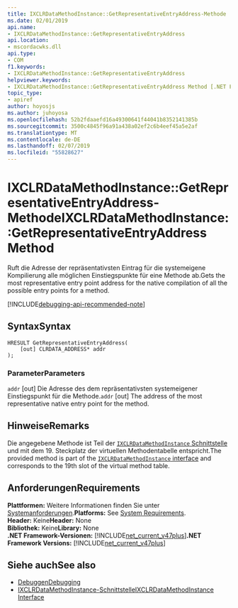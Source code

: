 ```yaml
---
title: IXCLRDataMethodInstance::GetRepresentativeEntryAddress-Methode
ms.date: 02/01/2019
api.name:
- IXCLRDataMethodInstance::GetRepresentativeEntryAddress
api.location:
- mscordacwks.dll
api.type:
- COM
f1.keywords:
- IXCLRDataMethodInstance::GetRepresentativeEntryAddress
helpviewer.keywords:
- IXCLRDataMethodInstance::GetRepresentativeEntryAddress Method [.NET Framework debugging]
topic_type:
- apiref
author: hoyosjs
ms.author: juhoyosa
ms.openlocfilehash: 52b2fdaaefd16a49300641f44041b8352141385b
ms.sourcegitcommit: 3500c4845f96a91a438a02ef2c6b4eef45a5e2af
ms.translationtype: MT
ms.contentlocale: de-DE
ms.lasthandoff: 02/07/2019
ms.locfileid: "55828627"
---
```

# <a name="ixclrdatamethodinstancegetrepresentativeentryaddress-method"></a><span data-ttu-id="7a9bf-102">IXCLRDataMethodInstance::GetRepresentativeEntryAddress-Methode</span><span class="sxs-lookup"><span data-stu-id="7a9bf-102">IXCLRDataMethodInstance::GetRepresentativeEntryAddress Method</span></span>

<span data-ttu-id="7a9bf-103">Ruft die Adresse der repräsentativsten Eintrag für die systemeigene Kompilierung alle möglichen Einstiegspunkte für eine Methode ab.</span><span class="sxs-lookup"><span data-stu-id="7a9bf-103">Gets the most representative entry point address for the native compilation of all the possible entry points for a method.</span></span>

[!INCLUDE[debugging-api-recommended-note](../../../../includes/debugging-api-recommended-note.md)]

## <a name="syntax"></a><span data-ttu-id="7a9bf-104">Syntax</span><span class="sxs-lookup"><span data-stu-id="7a9bf-104">Syntax</span></span>

```
HRESULT GetRepresentativeEntryAddress(
    [out] CLRDATA_ADDRESS* addr
);
```

### <a name="parameters"></a><span data-ttu-id="7a9bf-105">Parameter</span><span class="sxs-lookup"><span data-stu-id="7a9bf-105">Parameters</span></span>

<span data-ttu-id="7a9bf-106">`addr` [out] Die Adresse des dem repräsentativsten systemeigener Einstiegspunkt für die Methode.</span><span class="sxs-lookup"><span data-stu-id="7a9bf-106">`addr` [out] The address of the most representative native entry point for the method.</span></span>

## <a name="remarks"></a><span data-ttu-id="7a9bf-107">Hinweise</span><span class="sxs-lookup"><span data-stu-id="7a9bf-107">Remarks</span></span>

<span data-ttu-id="7a9bf-108">Die angegebene Methode ist Teil der [ `IXCLRDataMethodInstance` Schnittstelle](ixclrdatamethodinstance-interface.md) und mit dem 19. Steckplatz der virtuellen Methodentabelle entspricht.</span><span class="sxs-lookup"><span data-stu-id="7a9bf-108">The provided method is part of the [`IXCLRDataMethodInstance` interface](ixclrdatamethodinstance-interface.md) and corresponds to the 19th slot of the virtual method table.</span></span>

## <a name="requirements"></a><span data-ttu-id="7a9bf-109">Anforderungen</span><span class="sxs-lookup"><span data-stu-id="7a9bf-109">Requirements</span></span>

<span data-ttu-id="7a9bf-110">**Plattformen:** Weitere Informationen finden Sie unter [Systemanforderungen](../../../../docs/framework/get-started/system-requirements.md).</span><span class="sxs-lookup"><span data-stu-id="7a9bf-110">**Platforms:** See [System Requirements](../../../../docs/framework/get-started/system-requirements.md).</span></span>  
<span data-ttu-id="7a9bf-111">**Header:** Keine</span><span class="sxs-lookup"><span data-stu-id="7a9bf-111">**Header:** None</span></span>  
<span data-ttu-id="7a9bf-112">**Bibliothek:** Keine</span><span class="sxs-lookup"><span data-stu-id="7a9bf-112">**Library:** None</span></span>  
<span data-ttu-id="7a9bf-113">**.NET Framework-Versionen:** [!INCLUDE[net_current_v47plus](../../../../includes/net-current-v47plus.md)]</span><span class="sxs-lookup"><span data-stu-id="7a9bf-113">**.NET Framework Versions:** [!INCLUDE[net_current_v47plus](../../../../includes/net-current-v47plus.md)]</span></span>  

## <a name="see-also"></a><span data-ttu-id="7a9bf-114">Siehe auch</span><span class="sxs-lookup"><span data-stu-id="7a9bf-114">See also</span></span>

- [<span data-ttu-id="7a9bf-115">Debuggen</span><span class="sxs-lookup"><span data-stu-id="7a9bf-115">Debugging</span></span>](../../../../docs/framework/unmanaged-api/debugging/index.md)
- [<span data-ttu-id="7a9bf-116">IXCLRDataMethodInstance-Schnittstelle</span><span class="sxs-lookup"><span data-stu-id="7a9bf-116">IXCLRDataMethodInstance Interface</span></span>](../../../../docs/framework/unmanaged-api/debugging/ixclrdatamethodinstance-interface.md)
